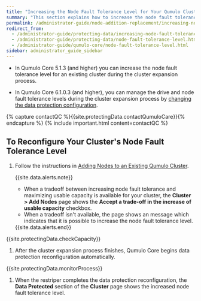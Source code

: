 ```yaml
---
title: "Increasing the Node Fault Tolerance Level for Your Qumulo Cluster during Node-Add Operations"
summary: "This section explains how to increase the node fault tolerance level for your Qumulo cluster during node-add operations."
permalink: /administrator-guide/node-addition-replacement/increasing-node-fault-tolerance-level.html
redirect_from:
  - /administrator-guide/protecting-data/increasing-node-fault-tolerance-level.html
  - /administrator-guide/protecting-data/node-fault-tolerance-level.html
  - /administrator-guide/qumulo-core/node-fault-tolerance-level.html
sidebar: administrator_guide_sidebar
---
```


* In Qumulo Core 5.1.3 (and higher) you can increase the node fault tolerance level for an existing cluster during the cluster expansion process.

* In Qumulo Core 6.1.0.3 (and higher), you can manage the drive and node fault tolerance levels during the cluster expansion process by [changing the data protection configuration](adding-nodes-adaptive-data-protection.html).

{% capture contactQC %}{{site.protectingData.contactQumuloCare}}{% endcapture %}
{% include important.html content=contactQC %}


## To Reconfigure Your Cluster's Node Fault Tolerance Level
1. Follow the instructions in [Adding Nodes to an Existing Qumulo Cluster](adding-nodes-existing-cluster.html).

   {{site.data.alerts.note}}
   <ul>
     <li>When a tradeoff between increasing node fault tolerance and maximizing usable capacity is available for your cluster, the <strong>Cluster &gt; Add Nodes</strong> page shows the <strong>Accept a trade-off in the increase of usable capacity</strong> checkbox.</li>
     <li>When a tradeoff isn't available, the page shows an message which indicates that it is possible to increase the node fault tolerance level.</li>
   </ul>
   {{site.data.alerts.end}}

{{site.protectingData.checkCapacity}}

1. After the cluster expansion process finishes, Qumulo Core begins data protection reconfiguration automatically.

{{site.protectingData.monitorProcess}}

1. When the restriper completes the data protection reconfiguration, the **Data Protected** section of the **Cluster** page shows the increased node fault tolerance level.
